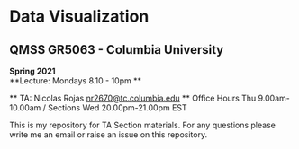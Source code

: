 Data Visualization
======================

QMSS GR5063 - Columbia University
--------------------------------

**Spring 2021**  
**Lecture: Mondays 8.10 - 10pm **  

** TA: Nicolas Rojas [nr2670@tc.columbia.edu](nr2670@tc.columbia.edu) **
Office Hours Thu 9.00am-10.00am / Sections Wed 20.00pm-21.00pm EST  

This is my repository for TA Section materials. For any questions please write me an email or raise an issue on this repository.  

